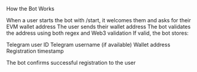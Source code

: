 How the Bot Works

When a user starts the bot with /start, it welcomes them and asks for their EVM wallet address
The user sends their wallet address
The bot validates the address using both regex and Web3 validation
If valid, the bot stores:

Telegram user ID
Telegram username (if available)
Wallet address
Registration timestamp


The bot confirms successful registration to the user

